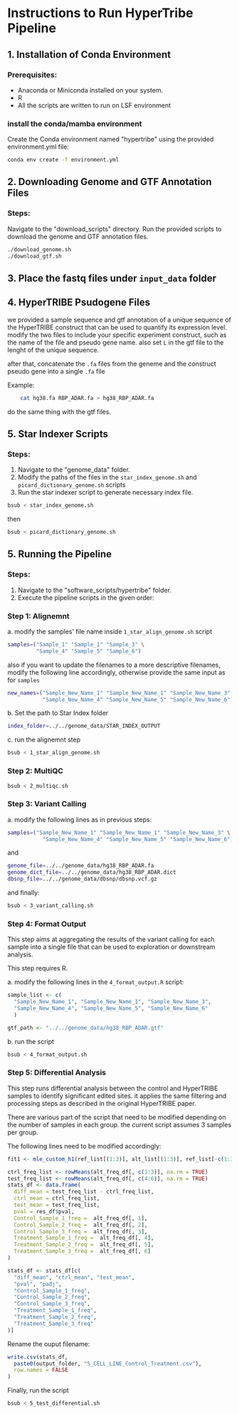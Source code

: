 # Instructions to Run HyperTribe Pipeline

## 1. Installation of Conda Environment

### Prerequisites:
- Anaconda or Miniconda installed on your system.
- R
- All the scripts are written to run on LSF environment

### install the conda/mamba environment
Create the Conda environment named "hypertribe" using the provided environment.yml file:
   ```bash
   conda env create -f environment.yml 
   ```

## 2. Downloading Genome and GTF Annotation Files

### Steps:
Navigate to the "download_scripts" directory.
Run the provided scripts to download the genome and GTF annotation files.

```bash
./download_genome.sh
./download_gtf.sh
```

## 3. Place the fastq files under `input_data` folder

## 4. HyperTRIBE Psudogene Files

we provided a sample sequence and gtf annotation of a unique sequence of the HyperTRIBE construct that can be used to quantify its expression level.
modify the two files to include your specific experiment construct, such as the name of the file and pseudo gene name. also set `L` in the gtf file to the lenght of the unique sequence.

after that, concatenate the `.fa` files from the geneme and the construct pseudo gene into a single `.fa` file 

Example:
```bash
    cat hg38.fa RBP_ADAR.fa > hg38_RBP_ADAR.fa
```
do the same thing with the gtf files.

## 5. Star Indexer Scripts

### Steps:
1. Navigate to the "genome_data" folder.
2. Modify the paths of the files in the `star_index_genome.sh` and `picard_dictionary_genome.sh` scripts
3. Run the star indexer script to generate necessary index file.

```bash
bsub < star_index_genome.sh 
```

then 

```bash
bsub < picard_dictionary_genome.sh 
```


## 5. Running the Pipeline

### Steps:

1. Navigate to the "software_scripts/hypertribe" folder.
2. Execute the pipeline scripts in the given order:

### Step 1: Alignemnt
a. modify the samples' file name inside `1_star_align_genome.sh` script 

```bash
samples=("Sample_1" "Sample_1" "Sample_3" \
         "Sample_4" "Sample_5" "Sample_6")
```
also if you want to update the filenames to a more descriptive filenames, modify the following line accordingly, otherwise provide the same input as for `samples`

``` bash
new_names=("Sample_New_Name_1" "Sample_New_Name_1" "Sample_New_Name_3" \
           "Sample_New_Name_4" "Sample_New_Name_5" "Sample_New_Name_6")
```
b. Set the path to Star Index folder 
```bash
index_folder=../../genome_data/STAR_INDEX_OUTPUT
```

c. run the alignemnt step

```bash
bsub < 1_star_align_genome.sh
```

### Step 2: MultiQC
```bash
bsub < 2_multiqc.sh
```

### Step 3: Variant Calling
a. modify the following lines as in previous steps:

```bash 
samples=("Sample_New_Name_1" "Sample_New_Name_1" "Sample_New_Name_3" \
           "Sample_New_Name_4" "Sample_New_Name_5" "Sample_New_Name_6")           
```
and 

```bash
genome_file=../../genome_data/hg38_RBP_ADAR.fa
genome_dict_file=../../genome_data/hg38_RBP_ADAR.dict
dbsnp_file=../../genome_data/dbsnp/dbsnp.vcf.gz
```

and finally:

```bash
bsub < 3_variant_calling.sh
```

### Step 4: Format Output

This step aims at aggregating the results of the variant calling for each sample into a single file that can be used to exploration or downstream analysis.

This step requires R.

a. modify the following lines in the `4_format_output.R` script:

```R
sample_list <- c(
  "Sample_New_Name_1", "Sample_New_Name_1", "Sample_New_Name_3",
  "Sample_New_Name_4", "Sample_New_Name_5", "Sample_New_Name_6"
  )

gtf_path <- "../../genome_data/hg38_RBP_ADAR.gtf"
```

b. run the script

```bash 
bsub < 4_format_output.sh
```

### Step 5: Differential Analysis

This step runs differential analysis between the control and HyperTRIBE samples to identify significant edited sites. it applies the same filtering and processing steps as described in the original HyperTRIBE paper.

There are various part of the script that need to be modified depending on the number of samples in each group. the current script assumes 3 samples per group.

The following lines need to be modified accordingly:

```R
fit1 <- mle_custom_h1(ref_list[(1:3)], alt_list[(1:3)], ref_list[-c(1:3)], alt_list[-c(1:3)])
```

```R
ctrl_freq_list <- rowMeans(alt_freq_df[, c(1:3)], na.rm = TRUE)
test_freq_list <- rowMeans(alt_freq_df[, c(4:6)], na.rm = TRUE)
stats_df <- data.frame(
  diff_mean = test_freq_list - ctrl_freq_list,
  ctrl_mean = ctrl_freq_list,
  test_mean = test_freq_list,
  pval = res_df$pval,
  Control_Sample_1_freq =  alt_freq_df[, 1],
  Control_Sample_2_freq =  alt_freq_df[, 2],
  Control_Sample_3_freq =  alt_freq_df[, 3],
  Treatment_Sample_1_freq =  alt_freq_df[, 4],
  Treatment_Sample_2_freq =  alt_freq_df[, 5], 
  Treatment_Sample_3_freq =  alt_freq_df[, 6]
)
```

```R
stats_df <- stats_df[c(
  "diff_mean", "ctrl_mean", "test_mean",
  "pval", "padj",
  "Control_Sample_1_freq", 
  "Control_Sample_2_freq",
  "Control_Sample_3_freq",
  "Treatment_Sample_1_freq",
  "Treatment_Sample_2_freq",
  "Treatment_Sample_3_freq" 
)]
```

Rename the ouput filename:

```R
write.csv(stats_df,
  paste0(output_folder, "5_CELL_LINE_Control_Treatment.csv"),
  row.names = FALSE
)
```

Finally, run the script

```bash
bsub < 5_test_differential.sh
```



